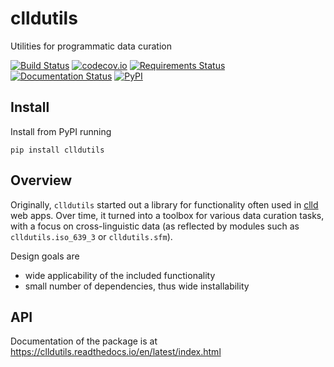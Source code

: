 # clldutils

Utilities for programmatic data curation

[![Build Status](https://github.com/clld/clldutils/workflows/tests/badge.svg)](https://github.com/clld/clldutils/actions?query=workflow%3Atests)
[![codecov.io](https://codecov.io/github/clld/clldutils/coverage.svg?branch=master)](https://codecov.io/github/clld/clldutils?branch=master)
[![Requirements Status](https://requires.io/github/clld/clldutils/requirements.svg?branch=master)](https://requires.io/github/clld/clldutils/requirements/?branch=master)
[![Documentation Status](https://readthedocs.org/projects/clldutils/badge/?version=latest)](https://cldfbench.readthedocs.io/en/latest/?badge=latest)
[![PyPI](https://img.shields.io/pypi/v/clldutils.svg)](https://pypi.python.org/pypi/clldutils)


## Install

Install from PyPI running
```shell
pip install clldutils
```

## Overview

Originally, `clldutils` started out a library for functionality often used in [clld](https://github.com/clld/clld) 
web apps. Over time, it turned into a toolbox for various data curation tasks, with a focus on cross-linguistic
data (as reflected by modules such as `clldutils.iso_639_3` or `clldutils.sfm`).

Design goals are
- wide applicability of the included functionality
- small number of dependencies, thus wide installability


## API

Documentation of the package is at https://clldutils.readthedocs.io/en/latest/index.html

